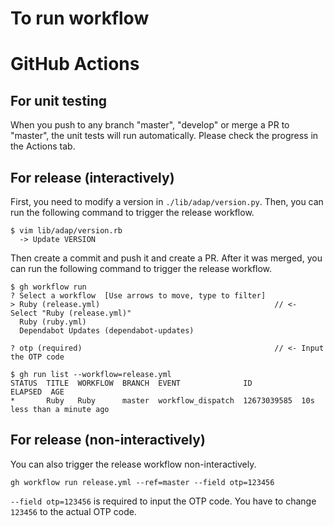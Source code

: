 # To run workflow

# GitHub Actions
## For unit testing
When you push to any branch "master", "develop" or merge a PR to "master", the unit tests will run automatically.
Please check the progress in the Actions tab.


## For release (interactively)
First, you need to modify a version in `./lib/adap/version.py`.
Then, you can run the following command to trigger the release workflow.

```
$ vim lib/adap/version.rb
  -> Update VERSION
```

Then create a commit and push it and create a PR.
After it was merged, you can run the following command to trigger the release workflow.

```
$ gh workflow run
? Select a workflow  [Use arrows to move, type to filter]
> Ruby (release.yml)                                       // <- Select "Ruby (release.yml)"
  Ruby (ruby.yml)
  Dependabot Updates (dependabot-updates)

? otp (required)                                           // <- Input the OTP code
```

```
$ gh run list --workflow=release.yml
STATUS  TITLE  WORKFLOW  BRANCH  EVENT              ID           ELAPSED  AGE
*       Ruby   Ruby      master  workflow_dispatch  12673039585  10s      less than a minute ago
```

## For release (non-interactively)
You can also trigger the release workflow non-interactively.

```
gh workflow run release.yml --ref=master --field otp=123456
```

`--field otp=123456` is required to input the OTP code.
You have to change `123456` to the actual OTP code.

